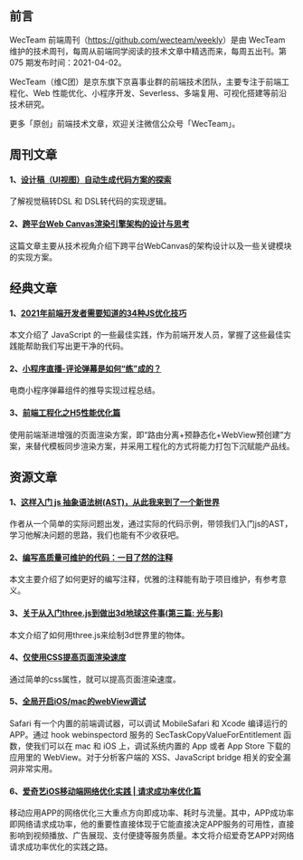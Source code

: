 ## 前言

WecTeam 前端周刊（<https://github.com/wecteam/weekly>）是由 WecTeam 维护的技术周刊，每周从前端同学阅读的技术文章中精选而来，每周五出刊。第 075 期发布时间：2021-04-02。

WecTeam（维C团）是京东旗下京喜事业群的前端技术团队，主要专注于前端工程化、Web 性能优化、小程序开发、Severless、多端复用、可视化搭建等前沿技术研究。

更多「原创」前端技术文章，欢迎关注微信公众号「WecTeam」。


## 周刊文章

#### 1、[设计稿（UI视图）自动生成代码方案的探索](https://juejin.cn/post/6943851894666330143)
了解视觉稿转DSL 和 DSL转代码的实现逻辑。

#### 2、[跨平台Web Canvas渲染引擎架构的设计与思考](https://mp.weixin.qq.com/s/-_4KZx54DblCylzh-kjJtw)
这篇文章主要从技术视角介绍下跨平台WebCanvas的架构设计以及一些关键模块的实现方案。

## 经典文章

#### 1、[2021年前端开发者需要知道的34种JS优化技巧](https://mp.weixin.qq.com/s/26RFa_CTekfSInUyl_YedA)
本文介绍了 JavaScript 的一些最佳实践，作为前端开发人员，掌握了这些最佳实践能帮助我们写出更干净的代码。

#### 2、[小程序直播-评论弹幕是如何“练”成的？](https://juejin.cn/post/6888488657372594183)
电商小程序弹幕组件的推导实现过程总结。

#### 3、[前端工程化之H5性能优化篇](https://mp.weixin.qq.com/s/PkMvl2FIE_3PAIzU4kEz5w)
使用前端渐进增强的页面渲染方案，即“路由分离+预静态化+WebView预创建”方案，来替代模板同步渲染方案，并采用工程化的方式将能力打包下沉赋能产品线。

## 资源文章

#### 1、[这样入门 js 抽象语法树(AST)，从此我来到了一个新世界](https://juejin.cn/post/6942016231214055454)
作者从一个简单的实际问题出发，通过实际的代码示例，带领我们入门js的AST，学习他解决问题的思路，我们也能有不少收获吧。

#### 2、[编写高质量可维护的代码：一目了然的注释](https://mp.weixin.qq.com/s/4Qq3-QFdyurL2ajbi4N0oQ)
本文主要介绍了如何更好的编写注释，优雅的注释能有助于项目维护，有参考意义。

#### 3、[关于从入门three.js到做出3d地球这件事(第三篇: 光与影)](https://segmentfault.com/a/1190000039724667)
本文介绍了如何用three.js来绘制3d世界里的物体。

#### 4、[仅使用CSS提高页面渲染速度](https://mp.weixin.qq.com/s/szKFQ-jCvxKwXsCg4oEPZg)
通过简单的css属性，就可以提高页面渲染速度。

#### 5、[全局开启iOS/mac的webView调试](https://mp.weixin.qq.com/s/bNKxQaVrPaXsZ5BPbsXy7w)
Safari 有一个内置的前端调试器，可以调试 MobileSafari 和 Xcode 编译运行的 APP。通过 hook webinspectord 服务的 SecTaskCopyValueForEntitlement 函数，使我们可以在 mac 和 iOS 上，调试系统内置的 App 或者 App Store 下载的应用里的 WebView。对于分析客户端的 XSS、JavaScript bridge 相关的安全漏洞非常实用。

#### 6、[爱奇艺iOS移动端网络优化实践 | 请求成功率优化篇](https://blog.csdn.net/weixin_38753262/article/details/105592137)
移动应用APP的网络优化三大重点方向即成功率、耗时与流量。其中，APP成功率即网络请求成功率，他的重要性直接体现于它能直接决定APP服务的可用性，直接影响到视频播放、广告展现、支付便捷等服务质量。本文将介绍爱奇艺APP对网络请求成功率优化的实践之路。
